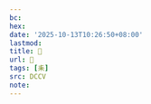 ```yaml
---
bc:
hex:
date: '2025-10-13T10:26:50+08:00'
lastmod:
title: 􁑒
url: 􁑒
tags: [耒]
src: DCCV
note:
---
```

